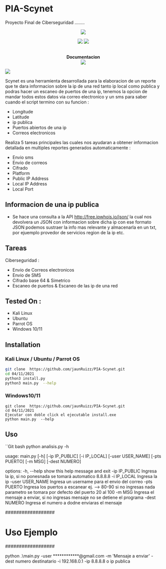 # PIA-Scynet
Proyecto Final de Ciberseguridad ........

<p align="center"><img src="https://lh3.googleusercontent.com/qracujYPlPttXJ1BHo4t27KN6ofLsXzOK1witnDIn9AH-QfCz2Kp-Vf1JLKnk3Rvgsi7jw=s101"></p>

<p align="center">
<img src="https://img.shields.io/badge/Python-3-brightgreen.svg?style=plastic">
<img src="https://img.shields.io/badge/Scynet-✔-blue.svg?style=plastic">
</p>


<p align="center">
  <br>
  <b>Documentacion</b>
  <br>
  <img src="https://www.redusers.com/noticias/wp-content/uploads/2016/04/linux-240x160.jpg">
</p>

<p>
  <a style="margin-right: 10px;" href="https://github.com/jaunRuizz/PIA-Scynet/blob/main/04-11-2021/install.py">
    <img src="https://dabuttonfactory.com/button.png?t=INSTALL&f=Open+Sans&ts=15&tc=000&hp=25&vp=10&c=5&bgt=unicolored&bgc=00e2ff">
  </a>
</p>

Scynet es una herramienta desarrollada para la elaboracion de un reporte que te dara informacion sobre la ip de una red tanto ip local como publica y podras hacer un escaneo de puertos de una ip, tenemos la opcion de mandar todos estos datos via correo electronico y un sms para saber cuando el script termino con su funcion :

* Longitude
* Latitude
* ip publica
* Puertos abiertos de una ip 
* Correos electronicos 

Realiza 5 tareas principales las cuales nos ayudaran a obtener informacion detallada en multiples reportes generados automaticamente  :

* Envio sms
* Envio de correos
* Cifrado 
* Platform
* Public IP Address
* Local IP Address
* Local Port



## Informacion de una ip publica 

*  Se hace una consulta a la API http://free.ipwhois.io/json/ la cual nos devolvera un JSON con informacion sobre dicha ip con ese formato JSON podemos sustraer la info mas  relevante y almacenarla en un txt, por ejuemplo provedor de servicios region de la ip etc.

## Tareas

Ciberseguridad : 

* Envio de Correos electronicos
* Envio de SMS
* Cifrado base 64 & Simetrico
* Escaneo de puertos & Escaneo de las ip de una red 

## Tested On :

* Kali Linux
* Ubuntu
* Parrot OS
* Windows 10/11

## Installation

### Kali Linux / Ubuntu / Parrot OS

```bash
git clone  https://github.com/jaunRuizz/PIA-Scynet.git
cd 04/11/2021
python3 install.py
python3 main.py  --help
```

### Windows10/11

``` Git bash
git clone  https://github.com/jaunRuizz/PIA-Scynet.git
cd 04/11/2021
Ejecutar con doble click el ejecutable install.exe
python main.py  --help
```

## Uso

``Git bash
python analisis.py -h

usage: main.py [-h] [-ip IP_PUBLIC] [-i IP_LOCAL] [-user USER_NAME] [-pts PUERTO] [-m MSG] [-dest NUMERO]

options:
  -h, --help       show this help message and exit
  -ip IP_PUBLIC    Ingresa la ip, si no ponesnada se tomará automatico 8.8.8.8
  -i IP_LOCAL      Ingresa la ip
  -user USER_NAME  Ingresa un username para el envio del correo
  -pts PUERTO      Ingresa los puertos a escanear ej. --> 80-90 si no ingresas nada parametro se tomara por defecto del puerto 20 al 100
  -m MSG           Ingresa el mensaje a enviar, si no ingresas mensaje no se detiene el programa
  -dest NUMERO     Ingresa el numero a dodne enviaras el mensaje

##################
# Uso Ejemplo #
##################

python .\main.py    -user ************@gmail.com  -m 'Mensaje a enviar' -dest numero destinatario   -i 192.168.0.1 -ip 8.8.8.8 o ip publica
